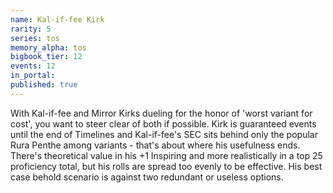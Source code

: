 ```yaml
---
name: Kal-if-fee Kirk
rarity: 5
series: tos
memory_alpha: tos
bigbook_tier: 12
events: 12
in_portal:
published: true
---
```


With Kal-if-fee and Mirror Kirks dueling for the honor of 'worst variant for cost', you want to steer clear of both if possible. Kirk is guaranteed events until the end of Timelines and Kal-if-fee's SEC sits behind only the popular Rura Penthe among variants - that's about where his usefulness ends. There's theoretical value in his +1 Inspiring and more realistically in a top 25 proficiency total, but his rolls are spread too evenly to be effective. His best case behold scenario is against two redundant or useless options.
